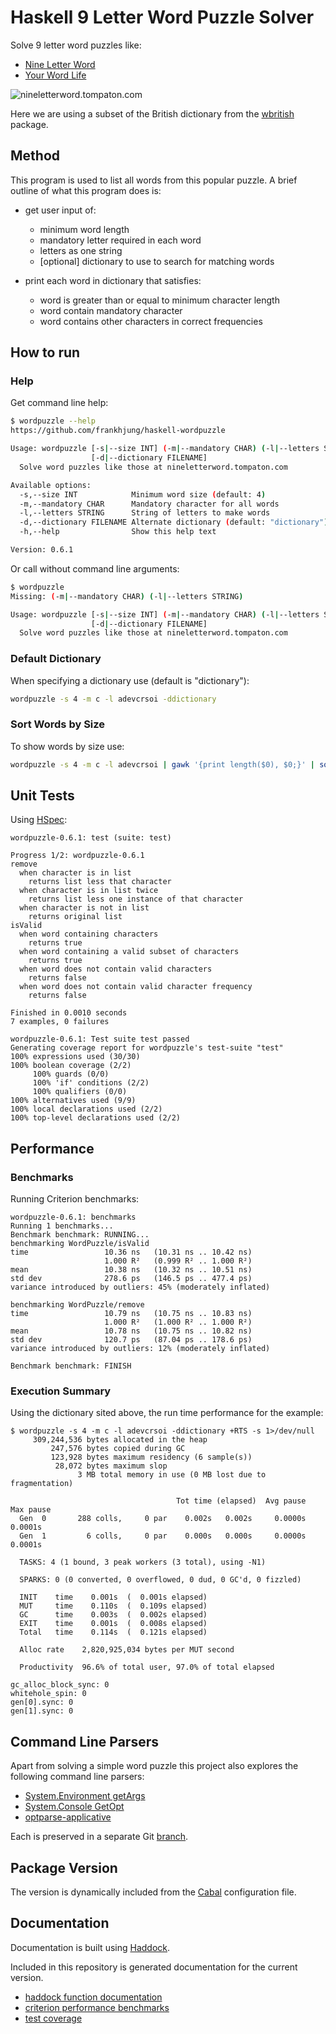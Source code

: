 # Haskell 9 Letter Word Puzzle Solver

Solve 9 letter word puzzles like:

* [Nine Letter Word](http://nineletterword.tompaton.com/adevcrsoi/)
* [Your Word Life](http://www.yourwiselife.com.au/games/9-letter-word/)

![nineletterword.tompaton.com](doc/nineletterword.png)

Here we are using a subset of the British dictionary from the
[wbritish](https://packages.debian.org/sid/text/wbritish) package.


## Method

This program is used to list all words from this popular puzzle.
A brief outline of what this program does is:

* get user input of:
  * minimum word length
  * mandatory letter required in each word
  * letters as one string
  * [optional] dictionary to use to search for matching words

* print each word in dictionary that satisfies:
  * word is greater than or equal to minimum character length
  * word contain mandatory character
  * word contains other characters in correct frequencies


## How to run

### Help

Get command line help:

```bash
$ wordpuzzle --help
https://github.com/frankhjung/haskell-wordpuzzle

Usage: wordpuzzle [-s|--size INT] (-m|--mandatory CHAR) (-l|--letters STRING)
                  [-d|--dictionary FILENAME]
  Solve word puzzles like those at nineletterword.tompaton.com

Available options:
  -s,--size INT            Minimum word size (default: 4)
  -m,--mandatory CHAR      Mandatory character for all words
  -l,--letters STRING      String of letters to make words
  -d,--dictionary FILENAME Alternate dictionary (default: "dictionary")
  -h,--help                Show this help text

Version: 0.6.1
```

Or call without command line arguments:

```bash
$ wordpuzzle
Missing: (-m|--mandatory CHAR) (-l|--letters STRING)

Usage: wordpuzzle [-s|--size INT] (-m|--mandatory CHAR) (-l|--letters STRING)
                  [-d|--dictionary FILENAME]
  Solve word puzzles like those at nineletterword.tompaton.com
```

### Default Dictionary

When specifying a dictionary use (default is "dictionary"):

```bash
wordpuzzle -s 4 -m c -l adevcrsoi -ddictionary
```

### Sort Words by Size

To show words by size use:

```bash
wordpuzzle -s 4 -m c -l adevcrsoi | gawk '{print length($0), $0;}' | sort -r
```


## Unit Tests

Using [HSpec](https://hspec.github.io/):

```text
wordpuzzle-0.6.1: test (suite: test)

Progress 1/2: wordpuzzle-0.6.1
remove
  when character is in list
    returns list less that character
  when character is in list twice
    returns list less one instance of that character
  when character is not in list
    returns original list
isValid
  when word containing characters
    returns true
  when word containing a valid subset of characters
    returns true
  when word does not contain valid characters
    returns false
  when word does not contain valid character frequency
    returns false

Finished in 0.0010 seconds
7 examples, 0 failures

wordpuzzle-0.6.1: Test suite test passed
Generating coverage report for wordpuzzle's test-suite "test"
100% expressions used (30/30)
100% boolean coverage (2/2)
     100% guards (0/0)
     100% 'if' conditions (2/2)
     100% qualifiers (0/0)
100% alternatives used (9/9)
100% local declarations used (2/2)
100% top-level declarations used (2/2)
```


## Performance

### Benchmarks

Running Criterion benchmarks:

```text
wordpuzzle-0.6.1: benchmarks
Running 1 benchmarks...
Benchmark benchmark: RUNNING...
benchmarking WordPuzzle/isValid
time                 10.36 ns   (10.31 ns .. 10.42 ns)
                     1.000 R²   (0.999 R² .. 1.000 R²)
mean                 10.38 ns   (10.32 ns .. 10.51 ns)
std dev              278.6 ps   (146.5 ps .. 477.4 ps)
variance introduced by outliers: 45% (moderately inflated)

benchmarking WordPuzzle/remove
time                 10.79 ns   (10.75 ns .. 10.83 ns)
                     1.000 R²   (1.000 R² .. 1.000 R²)
mean                 10.78 ns   (10.75 ns .. 10.82 ns)
std dev              120.7 ps   (87.04 ps .. 178.6 ps)
variance introduced by outliers: 12% (moderately inflated)

Benchmark benchmark: FINISH
```

### Execution Summary

Using the dictionary sited above, the run time performance for the example:

```text
$ wordpuzzle -s 4 -m c -l adevcrsoi -ddictionary +RTS -s 1>/dev/null
     309,244,536 bytes allocated in the heap
         247,576 bytes copied during GC
         123,928 bytes maximum residency (6 sample(s))
          28,072 bytes maximum slop
               3 MB total memory in use (0 MB lost due to fragmentation)

                                     Tot time (elapsed)  Avg pause  Max pause
  Gen  0       288 colls,     0 par    0.002s   0.002s     0.0000s    0.0001s
  Gen  1         6 colls,     0 par    0.000s   0.000s     0.0000s    0.0001s

  TASKS: 4 (1 bound, 3 peak workers (3 total), using -N1)

  SPARKS: 0 (0 converted, 0 overflowed, 0 dud, 0 GC'd, 0 fizzled)

  INIT    time    0.001s  (  0.001s elapsed)
  MUT     time    0.110s  (  0.109s elapsed)
  GC      time    0.003s  (  0.002s elapsed)
  EXIT    time    0.001s  (  0.008s elapsed)
  Total   time    0.114s  (  0.121s elapsed)

  Alloc rate    2,820,925,034 bytes per MUT second

  Productivity  96.6% of total user, 97.0% of total elapsed

gc_alloc_block_sync: 0
whitehole_spin: 0
gen[0].sync: 0
gen[1].sync: 0
```


## Command Line Parsers

Apart from solving a simple word puzzle this project also explores the following
command line parsers:

* [System.Environment getArgs](https://hackage.haskell.org/package/base/docs/System-Environment.html)
* [System.Console GetOpt](https://hackage.haskell.org/package/base/docs/System-Console-GetOpt.html)
* [optparse-applicative](https://hackage.haskell.org/package/optparse-applicative)

Each is preserved in a separate Git [branch](https://github.com/frankhjung/haskell-wordpuzzle/branches).


## Package Version

The version is dynamically included from the
[Cabal](https://www.haskell.org/cabal/users-guide/developing-packages.html#accessing-data-files-from-package-code)
configuration file.


## Documentation

Documentation is built using [Haddock](https://www.haskell.org/haddock/).

Included in this repository is generated documentation for the current version.

* [haddock function documentation](./doc/html/wordpuzzle/index.html)
* [criterion performance benchmarks](./doc/benchmark.html)
* [test coverage](./doc/hpc/wordpuzzle/test/hpc_index.html)

